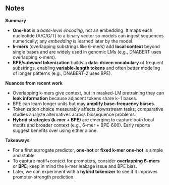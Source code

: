 ## Notes

**Summary**

- **One-hot** is a *base-level encoding*, not an embedding. It maps each nucleotide (A/C/G/T) to a binary vector so models can ingest sequences numerically; any *embedding* is learned later by the model.  
- **k-mers** (overlapping substrings like 6-mers) add **local context** beyond single bases and are widely used in genomic LMs (e.g., DNABERT uses overlapping k-mers).
- **BPE/subword tokenization** builds a **data-driven vocabulary** of frequent substrings, enabling **variable-length tokens** and often better modeling of longer patterns (e.g., DNABERT-2 uses BPE). 

**Nuances from recent work**

- Overlapping k-mers give context, but in masked-LM pretraining they can **leak information** because adjacent tokens share k−1 bases. 
- BPE can learn longer units but may **amplify base-frequency biases**. 
- Tokenization choice measurably affects downstream tasks; comparative studies analyze alternatives across biosequence problems.
- **Hybrid strategies (k-mer + BPE)** are emerging to capture both local motifs and broader context (e.g., 6-mer + BPE-600). Early reports suggest benefits over using either alone. 

**Takeaways**

- For a first surrogate predictor, **one-hot** or **fixed k-mer one-hot** is simple and stable.  
- To capture motif+context for promoters, consider **overlapping 6-mers** or **BPE**; keep in mind the k-mer leakage issue and BPE bias.
- Later, we can experiment with a **hybrid tokenizer** to see if it improves promoter-strength prediction. 
